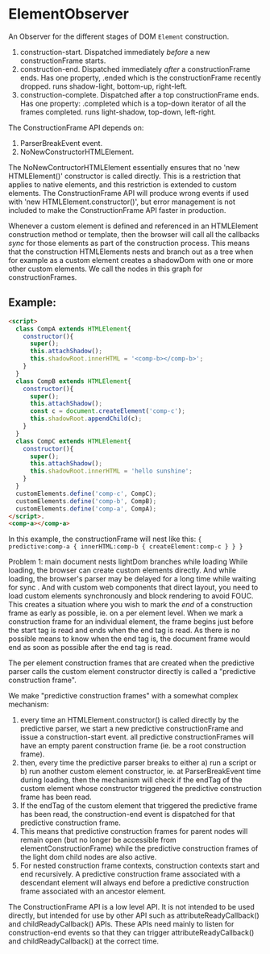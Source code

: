# ElementObserver

An Observer for the different stages of DOM `Element` construction.

 1. construction-start. Dispatched immediately *before* a new constructionFrame starts.
 2. construction-end.   Dispatched immediately *after* a constructionFrame ends. Has one property,
                        .ended which is the constructionFrame recently dropped.
                        runs shadow-light, bottom-up, right-left.
 3. construction-complete. Dispatched after a top constructionFrame ends. Has one property: .completed
                        which is a top-down iterator of all the frames completed.
                        runs light-shadow, top-down, left-right.

The ConstructionFrame API depends on:
 1. ParserBreakEvent event.
 2. NoNewConstructorHTMLElement.

The NoNewContructorHTMLElement essentially ensures that no 'new HTMLElement()' constructor is called directly. This is a restriction that applies to native elements, and this restriction is extended to custom elements. The ConstructionFrame API will produce wrong events if used with 'new HTMLElement.constructor()', but error management is not included to make the ConstructionFrame API faster in production.

Whenever a custom element is defined and referenced in an HTMLElement construction method or template, then the browser will call all the callbacks *sync* for those elements as part of the construction process. This means that the construction HTMLElements nests and branch out as a tree when for example as a custom element creates a shadowDom with one or more other custom elements. We call the nodes in this graph for constructionFrames.

## Example:

```html
<script>
  class CompA extends HTMLElement{
    constructor(){
      super();
      this.attachShadow();
      this.shadowRoot.innerHTML = '<comp-b></comp-b>';
    }
  }
  class CompB extends HTMLElement{
    constructor(){
      super();
      this.attachShadow();
      const c = document.createElement('comp-c');
      this.shadowRoot.appendChild(c);
    }
  }
  class CompC extends HTMLElement{
    constructor(){
      super();
      this.attachShadow();
      this.shadowRoot.innerHTML = 'hello sunshine';
    }
  }
  customElements.define('comp-c', CompC);
  customElements.define('comp-b', CompB);
  customElements.define('comp-a', CompA);
</script>.
<comp-a></comp-a>
```
 In this example, the constructionFrame will nest like this: `{ predictive:comp-a { innerHTML:comp-b { createElement:comp-c } } }`

Problem 1: main document nests lightDom branches while loading
While loading, the browser can create custom elements directly. And while loading, the browser's parser may be delayed for a long time while waiting for sync <scripts>. And with custom web components that direct layout, you need to load custom elements synchronously and block rendering to avoid FOUC. This creates a situation where you wish to mark the *end* of a construction frame as early as possible, ie. on a per element level. When we mark a construction frame for an individual element, the frame begins just before the start tag is read and ends when the end tag is read. As there is no possible means to know when the end tag is, the document frame would end as soon as possible after the end tag is read.

The per element construction frames that are created when the predictive parser calls the custom element constructor directly is called a "predictive construction frame".

We make "predictive construction frames" with a somewhat complex mechanism:
1. every time an HTMLElement.constructor() is called directly by the predictive parser, we start a new predictive constructionFrame and issue a construction-start event. all predictive constructionFrames will have an empty parent construction frame (ie. be a root construction frame).
2. then, every time the predictive parser breaks to either a) run a script or b) run another custom element constructor, ie. at ParserBreakEvent time during loading, then the mechanism will check if the endTag of the custom element whose constructor triggered the predictive construction frame has been read.
3. If the endTag of the custom element that triggered the predictive frame has been read, the construction-end event is dispatched for that predictive construction frame.
4. This means that predictive construction frames for parent nodes will remain open (but no longer be accessible from elementConstructionFrame) while the predictive construction frames of the light dom child nodes are also active.
5. For nested construction frame contexts, construction contexts start and end recursively. A predictive construction frame associated with a descendant element will always end before a predictive construction frame associated with an ancestor element.

The ConstructionFrame API is a low level API. It is not intended to be used directly, but intended for use by other API such as attributeReadyCallback() and childReadyCallback() APIs. These APIs need mainly to listen for construction-end events so that they can trigger attributeReadyCallback() and childReadyCallback() at the correct time.